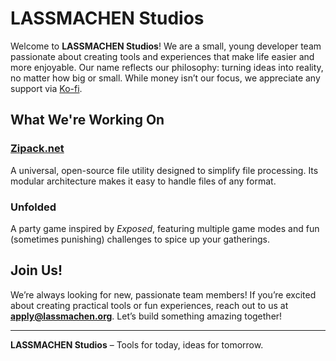 # LASSMACHEN Studios

Welcome to **LASSMACHEN Studios**! We are a small, young developer team passionate about creating tools and experiences that make life easier and more enjoyable. Our name reflects our philosophy: turning ideas into reality, no matter how big or small. While money isn’t our focus, we appreciate any support via [Ko-fi](https://ko-fi.com/einfachrobbe).

## What We're Working On

### [Zipack.net](https://zipack.net)
A universal, open-source file utility designed to simplify file processing. Its modular architecture makes it easy to handle files of any format.

### Unfolded
A party game inspired by *Exposed*, featuring multiple game modes and fun (sometimes punishing) challenges to spice up your gatherings.

## Join Us!
We’re always looking for new, passionate team members! If you’re excited about creating practical tools or fun experiences, reach out to us at **apply@lassmachen.org**. Let’s build something amazing together!

---

**LASSMACHEN Studios** – Tools for today, ideas for tomorrow.
